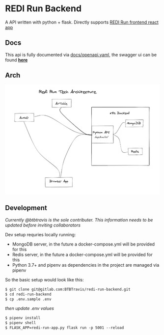 # REDI Run Backend

A API written with python + flask. Directly supports [REDI Run frontend react app](https://github.com/redi-js-teachers/js_sprint_2020_final_project_khomtali)

## Docs

This api is fully documented via [docs/openapi.yaml](docs/openapi.yaml), the swagger ui can be found **[here](https://btbtravis.gitlab.io/redi-run-backend/#/)**

## Arch

![tech arch diagram](docs/redi_run_arch.png)

## Development

*Currently @btbtravis is the sole contributer. This information needs to be updated before inviting collaborators*

Dev setup requries locally running:

- MongoDB server, in the future a docker-compose.yml will be provided for this
- Redis server, in the future a docker-compose.yml will be provided for this
- Python 3.7+ and pipenv as dependencies in the project are managed via pipenv

So the basic setup would look like this:

```shell
$ git clone git@gitlab.com:BTBTravis/redi-run-backend.git
$ cd redi-run-backend
$ cp .env.sample .env
```
*then update .env values*
```shell
$ pipenv install
$ pipenv shell
$ FLASK_APP=redi-run-app.py flask run -p 5001 --reload
```
